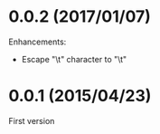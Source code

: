 # 0.0.2 (2017/01/07)

Enhancements:

* Escape "\t" character to "\\t"

# 0.0.1 (2015/04/23)

First version


